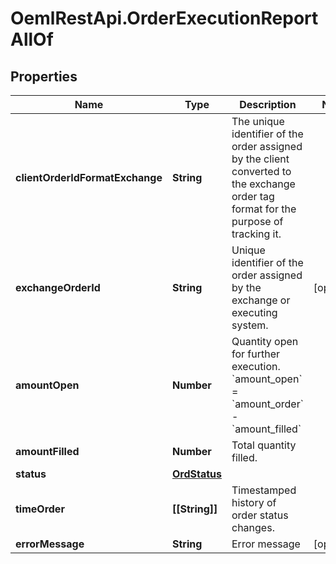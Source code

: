 # OemlRestApi.OrderExecutionReportAllOf

## Properties

Name | Type | Description | Notes
------------ | ------------- | ------------- | -------------
**clientOrderIdFormatExchange** | **String** | The unique identifier of the order assigned by the client converted to the exchange order tag format for the purpose of tracking it. | 
**exchangeOrderId** | **String** | Unique identifier of the order assigned by the exchange or executing system. | [optional] 
**amountOpen** | **Number** | Quantity open for further execution. &#x60;amount_open&#x60; &#x3D; &#x60;amount_order&#x60; - &#x60;amount_filled&#x60; | 
**amountFilled** | **Number** | Total quantity filled. | 
**status** | [**OrdStatus**](OrdStatus.md) |  | 
**timeOrder** | **[[String]]** | Timestamped history of order status changes. | 
**errorMessage** | **String** | Error message | [optional] 


